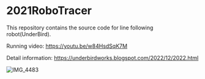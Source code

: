 # 2021RoboTracer

This repository contains the source code for line following robot(UnderBird). 

Running video: https://youtu.be/w84HsdSqK7M

Detail information: https://underbirdworks.blogspot.com/2022/12/2022.html

![IMG_4483](https://user-images.githubusercontent.com/39794518/210294285-be3aaf24-93c0-4a69-bd8a-81fc2d9c3190.jpg)
